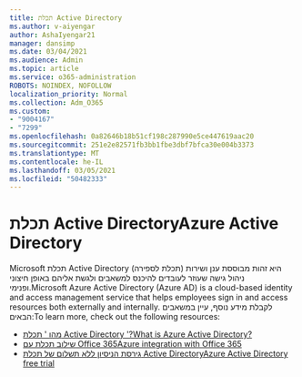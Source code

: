 ```yaml
---
title: תכלת Active Directory
ms.author: v-aiyengar
author: AshaIyengar21
manager: dansimp
ms.date: 03/04/2021
ms.audience: Admin
ms.topic: article
ms.service: o365-administration
ROBOTS: NOINDEX, NOFOLLOW
localization_priority: Normal
ms.collection: Adm_O365
ms.custom:
- "9004167"
- "7299"
ms.openlocfilehash: 0a82646b18b51cf198c287990e5ce447619aac20
ms.sourcegitcommit: 251e2e82571fb3bb1fbe3dbf7bfca30e004b3373
ms.translationtype: MT
ms.contentlocale: he-IL
ms.lasthandoff: 03/05/2021
ms.locfileid: "50482333"
---
```

# <a name="azure-active-directory"></a><span data-ttu-id="2ab3e-102">תכלת Active Directory</span><span class="sxs-lookup"><span data-stu-id="2ab3e-102">Azure Active Directory</span></span>

<span data-ttu-id="2ab3e-103">Microsoft תכלת Active Directory (תכלת לספירה) היא זהות מבוססת ענן ושירות ניהול גישה שעוזר לעובדים להיכנס למשאבים ולגשת אליהם באופן חיצוני ופנימי.</span><span class="sxs-lookup"><span data-stu-id="2ab3e-103">Microsoft Azure Active Directory (Azure AD) is a cloud-based identity and access management service that helps employees sign in and access resources both externally and internally.</span></span> <span data-ttu-id="2ab3e-104">לקבלת מידע נוסף, עיין במשאבים הבאים:</span><span class="sxs-lookup"><span data-stu-id="2ab3e-104">To learn more, check out the following resources:</span></span>

- [<span data-ttu-id="2ab3e-105">מהו ' תכלת Active Directory '?</span><span class="sxs-lookup"><span data-stu-id="2ab3e-105">What is Azure Active Directory?</span></span>](https://go.microsoft.com/fwlink/?linkid=2081145)
- [<span data-ttu-id="2ab3e-106">שילוב תכלת עם Office 365</span><span class="sxs-lookup"><span data-stu-id="2ab3e-106">Azure integration with Office 365</span></span>](https://go.microsoft.com/fwlink/?linkid=2081218)
- [<span data-ttu-id="2ab3e-107">גירסת הניסיון ללא תשלום של תכלת Active Directory</span><span class="sxs-lookup"><span data-stu-id="2ab3e-107">Azure Active Directory free trial</span></span>](https://go.microsoft.com/fwlink/?linkid=2081144)
